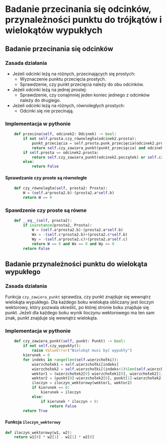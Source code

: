 # Badanie przecinania się odcinków, przynależności punktu do trójkątów i wielokątów wypukłych

## Badanie przecinania się odcinków

### Zasada działania

- Jeżeli odcinki leżą na różnych, przecinających się prostych:
    - Wyznaczenie punktu przecięcia prostych.
    - Sprawdzenie, czy punkt przecięcia należy do obu odcinków.
- Jeżeli odcinki leżą na jednej prostej:
    - Sprawdzenie, czy conajmniej jeden koniec jednego z odcinków należy do drugiego.
- Jeżeli odcinki leżą na różnych, równoległych prostych:
    - Odcinki się nie przecinają.

### Implementacja w pythonie

```python
    def przecina(self, odcinek2: Odcinek) -> bool:
        if not self.prosta.czy_równoległa(odcinek2.prosta):
            punkt_przecięcia = self.prosta.punk_przecięcia(odcinek2.prosta)
            return self.czy_zawiera_punkt(punkt_przecięcia) and odcinek2.czy_zawiera_punkt(punkt_przecięcia)
        if self.prosta == odcinek2.prosta:
            return self.czy_zawiera_punkt(odcinek2.początek) or self.czy_zawiera_punkt(odcinek2.koniec)
        else:
            return False
```

#### Sprawdzanie czy proste są równoległe

```python
    def czy_równoległa(self, prosta2: Prosta):
        W = (self.a*prosta2.b)-(prosta2.a*self.b)
        return W == 0
```

### Spawdzenie czy proste są równe

```python
    def __eq__(self, prosta2):
        if isinstance(prosta2, Prosta):
            W = (self.a*prosta2.b)-(prosta2.a*self.b)
            Wx = -(self.c*prosta2.b)+(prosta2.c*self.b)
            Wy = -(self.a*prosta2.c)+(prosta2.a*self.c)
            return W == 0 and Wx == 0 and Wy == 0
        return False
```



## Badanie przynależności punktu do wielokąta wypukłego

### Zasada działania

Funkcja `czy_zawiera_punkt` sprawdza, czy punkt znajduje się wewnątrz wielokąta wypukłego. Dla każdego boku wielokąta obliczany jest iloczyn wektorowy, który pozwala określić, po której stronie boku znajduje się punkt. Jeżeli dla każdego boku wynik iloczynu wektorowego ma ten sam znak, punkt znajduje się wewnątrz wielokąta.

### Implementacja w pythonie

```python
    def czy_zawiera_punkt(self, punkt: Punkt) -> bool:
        if not self.czy_wypukły():
            raise ValueError("Wielokąt musi być wypukły")
        kierunek = 0
        for indeks in range(len(self.wierzchołki)):
            wierzchołek1 = self.wierzchołki[indeks]
            wierzchołek2 = self.wierzchołki[(indeks+1)%len(self.wierzchołki)]
            wektor1 = (wierzchołek2[0]-wierzchołek1[0], wierzchołek2[1]-wierzchołek1[1])
            wektor2 = (punkt[0]-wierzchołek2[0], punkt[1]-wierzchołek2[1])
            iloczyn = iloczyn_wektorowy(wektor1, wektor2)
            if kierunek == 0:
                kierunek = iloczyn
            else:
                if kierunek * iloczyn < 0:
                    return False
        return True
```

#### Funkcja `iloczyn_wektorowy`

```python
def iloczyn_wektorowy(w1, w2):
    return w1[0] * w2[1] - w1[1] * w2[0]
```